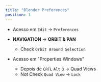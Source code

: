 ```yaml
---
title: "Blender Preferences"
position: 1
---
```

- Acesso em `Edit` -> `Preferences`
- **NAVIGATION** -> **ORBIT & PAN**
    - Check `Orbit Around Selection`

- Acesso em "Properties Windows"
    - Depois de `CRTL` `Alt` `Q` -> Quad Views
    - Not Check `Quad View` -> `Lock`
